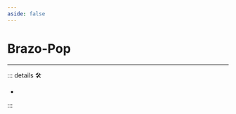 ```yaml
---
aside: false
---
```

# Brazo-Pop

---

<!-- =================================================== -->
<!-- =================================================== -->
<!-- =================================================== -->
<!-- =================================================== -->
<!-- =================================================== -->
::: details 🛠

-

:::
